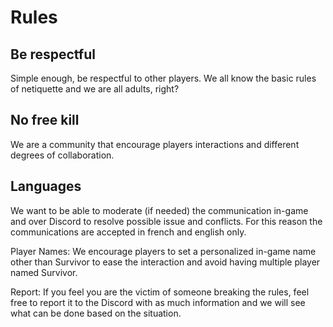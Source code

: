 # Rules

## Be respectful

Simple enough, be respectful to other players. We all know the basic rules of netiquette and we are all adults, right?

## No free kill

We are a community that encourage players interactions and different degrees of collaboration.

## Languages

We want to be able to moderate (if needed) the communication in-game and over Discord to resolve possible issue and conflicts. For this reason the communications are accepted in french and english only.

Player Names: We encourage players to set a personalized in-game name other than Survivor to ease the interaction and avoid having multiple player named Survivor.

Report: If you feel you are the victim of someone breaking the rules, feel free to report it to the Discord with as much information and we will see what can be done based on the situation.
